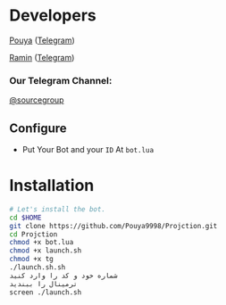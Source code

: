 # Developers

[Pouya](https://t.me/Releas_Dev) ([Telegram](https://t.me/Releas_Dev))

[Ramin](https://t.me/Tele_org) ([Telegram](https://t.me/Tele_org))


### Our Telegram Channel:

[@sourcegroup](https://t.me/Sourcegroup)

## Configure

* Put Your Bot and your  `ID` At  `bot.lua` 

# Installation

```sh
# Let's install the bot.
cd $HOME
git clone https://github.com/Pouya9998/Projction.git
cd Projction
chmod +x bot.lua
chmod +x launch.sh
chmod +x tg 
./launch.sh.sh 
شماره خود و کد را وارد کنید
ترمینال را ببندید
screen ./launch.sh
```

